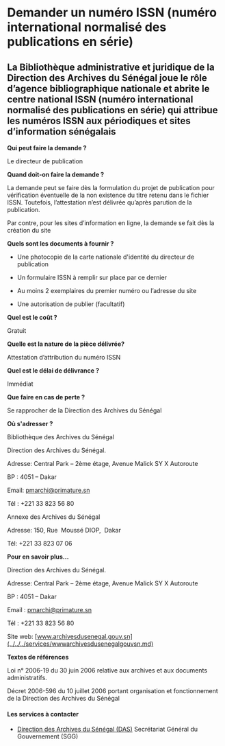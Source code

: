 # Demander un numéro ISSN (numéro international normalisé des publications en série)

La Bibliothèque administrative et juridique de la Direction des Archives du Sénégal joue le rôle d’agence bibliographique nationale et abrite le centre national ISSN (numéro international normalisé des publications en série) qui attribue les numéros ISSN aux périodiques et sites d’information sénégalais
----------------------------------------------------------------------------------------------------------------------------------------------------------------------------------------------------------------------------------------------------------------------------------------------------------------

**Qui peut faire la demande ?**

Le directeur de publication

**Quand doit-on faire la demande ?**

La demande peut se faire dès la formulation du projet de publication pour vérification éventuelle de la non existence du titre retenu dans le fichier ISSN. Toutefois, l’attestation n’est délivrée qu’après parution de la publication.

Par contre, pour les sites d’information en ligne, la demande se fait dès la création du site

**Quels sont les documents à fournir ?**

*   Une photocopie de la carte nationale d'identité du directeur de publication  
    
*   Un formulaire ISSN à remplir sur place par ce dernier 
*   Au moins 2 exemplaires du premier numéro ou l’adresse du site  
    
*   Une autorisation de publier (facultatif)

**Quel est le coût ?**

Gratuit

**Quelle est la nature de la pièce délivrée?**

Attestation d’attribution du numéro ISSN

**Quel est le délai de délivrance ?**

Immédiat

**Que faire en cas de perte ?**

[](../../../services/.md)Se rapprocher de la Direction des Archives du Sénégal

**Où s'adresser ?**

Bibliothèque des Archives du Sénégal

Direction des Archives du Sénégal.

Adresse: Central Park – 2ème étage, Avenue Malick SY X Autoroute

BP : 4051 – Dakar

Email: [pmarchi@primature.sn](../../../services/pmarchiprimaturesn.md)

Tél : +221 33 823 56 80

Annexe des Archives du Sénégal  

Adresse: 150, Rue  Moussé DIOP,  Dakar   

Tél: +221 33 823 07 06

**Pour en savoir plus...**

Direction des Archives du Sénégal.

Adresse: Central Park – 2ème étage, Avenue Malick SY X Autoroute

BP : 4051 – Dakar

Email : [pmarchi@primature.sn](../../../services/pmarchiprimaturesn.md)

Tél : +221 33 823 56 80  

Site web: [www.archivesdusenegal.gouv.sn](../../../services/wwwarchivesdusenegalgouvsn.md)

**Textes de références**

Loi n° 2006-19 du 30 juin 2006 relative aux archives et aux documents administratifs.

Décret 2006-596 du 10 juillet 2006 portant organisation et fonctionnement de la Direction des Archives du Sénégal

#### Les services à contacter

*   [Direction des Archives du Sénégal (DAS)](../../../services/direction-des-archives-du-senegal-das.md) Secrétariat Général du Gouvernement (SGG)